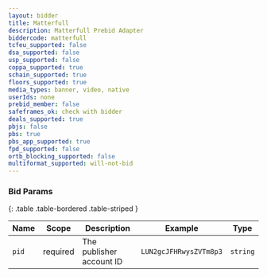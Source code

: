 ```yaml
---
layout: bidder
title: Matterfull
description: Matterfull Prebid Adapter
biddercode: matterfull
tcfeu_supported: false
dsa_supported: false
usp_supported: false
coppa_supported: true
schain_supported: true
floors_supported: true
media_types: banner, video, native
userIds: none
prebid_member: false
safeframes_ok: check with bidder
deals_supported: true
pbjs: false
pbs: true
pbs_app_supported: true
fpd_supported: false
ortb_blocking_supported: false
multiformat_supported: will-not-bid
---
```


### Bid Params

{: .table .table-bordered .table-striped }

| Name       | Scope       | Description               | Example                | Type             |
|------------|-------------|---------------------------|------------------------|------------------|
| `pid`      | required    | The publisher account ID  | `LUN2gcJFHRwysZVTm8p3` | `string`         |
